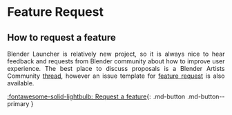 <style>body {text-align: justify}</style>

# Feature Request

## How to request a feature

Blender Launcher is relatively new project, so it is always nice to hear feedback and requests from Blender community about how to improve user experience. The best place to discuss proposals is a Blender Artists Community [thread](https://blenderartists.org/t/blender-launcher-standalone-software-client), however an issue template for [feature request](https://github.com/DotBow/Blender-Launcher/issues/new?assignees=DotBow&labels=enhancement&template=feature_request.md&title=) is also available.

[:fontawesome-solid-lightbulb: Request a feature](https://github.com/DotBow/Blender-Launcher/issues/new?assignees=DotBow&labels=enhancement&template=feature_request.md&title=){: .md-button .md-button--primary }
